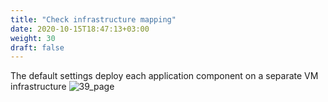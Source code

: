 ```yaml
---
title: "Check infrastructure mapping​"
date: 2020-10-15T18:47:13+03:00
weight: 30
draft: false
---
```

The default settings deploy each application component on a separate VM infrastructure
 ![39_page](/images/module1/39_page.png)
